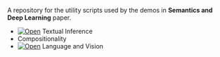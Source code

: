 A repository for the utility scripts used by the demos in **Semantics and Deep Learning** paper.  

* [![Open](https://colab.research.google.com/assets/colab-badge.svg)](https://colab.research.google.com/github/kovvalsky/SemDL/blob/master/notebooks/textual_inference.ipynb) Textual Inference 
* Compositionality
* [![Open](https://colab.research.google.com/assets/colab-badge.svg)](https://colab.research.google.com/github/kovvalsky/SemDL/blob/master/notebooks/multimodal.ipynb) Language and Vision
  

